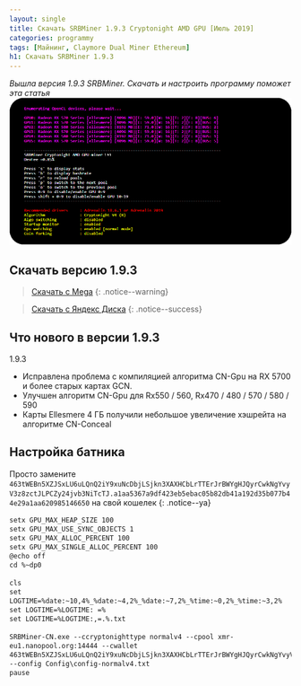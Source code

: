 ```yaml
---
layout: single
title: Скачать SRBMiner 1.9.3 Cryptonight AMD GPU [Июль 2019]
categories: programmy
tags: [Майнинг, Claymore Dual Miner Ethereum]
h1: Скачать SRBMiner 1.9.3
---
```

*Вышла версия 1.9.3 SRBMiner. Скачать и настроить программу поможет эта статья*
![claymore-miner](/assets/images/programmy/srb-miner-1.9.3.png)

## Скачать версию 1.9.3


> [Скачать с Mega](https://mega.nz/#!nPIWEI4a!n9JWY5WKydqwuGOku2O2Zw_bUb2n1p1SviuUM5yck8E)
{: .notice--warning}

>[Скачать с Яндекс Диска](https://yadi.sk/d/gDC1cwsS-sbZ3Q)
{: .notice--success}

## Что нового в версии 1.9.3

1.9.3
<ul>
  <li>Исправлена ​​проблема с компиляцией алгоритма CN-Gpu на RX 5700 и более старых картах GCN.</li>
  <li>Улучшен алгоритм CN-Gpu для Rx550 / 560, Rx470 / 480 / 570 / 580 / 590</li>
  <li>Карты Ellesmere 4 ГБ получили небольшое увеличение хэшрейта на алгоритме CN-Conceal</li>
</ul>



## Настройка батника

Просто замените <code>463tWEBn5XZJSxLU6uLQnQ2iY9xuNcDbjLSjkn3XAXHCbLrTTErJrBWYgHJQyrCwkNgYvyV3z8zctJLPCZy24jvb3NiTcTJ.a1aa5367a9df423eb5ebac05b82db41a192d35b077b44e29a1aa620985146650</code> на свой кошелек
{: .notice--ya}


```
setx GPU_MAX_HEAP_SIZE 100
setx GPU_MAX_USE_SYNC_OBJECTS 1
setx GPU_MAX_ALLOC_PERCENT 100
setx GPU_MAX_SINGLE_ALLOC_PERCENT 100
@echo off
cd %~dp0

cls
set LOGTIME=%date:~10,4%_%date:~4,2%_%date:~7,2%_%time:~0,2%_%time:~3,2%
set LOGTIME=%LOGTIME: =%
set LOGTIME=%LOGTIME:,=.%.txt

SRBMiner-CN.exe --ccryptonighttype normalv4 --cpool xmr-eu1.nanopool.org:14444 --cwallet 463tWEBn5XZJSxLU6uLQnQ2iY9xuNcDbjLSjkn3XAXHCbLrTTErJrBWYgHJQyrCwkNgYvyV3z8zctJLPCZy24jvb3NiTcTJ.a1aa5367a9df423eb5ebac05b82db41a192d35b077b44e29a1aa620985146650.rig1 --config Config\config-normalv4.txt
pause

```